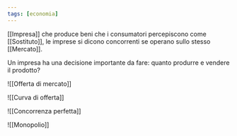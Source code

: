 ```yaml
---
tags: [economia]
---
```

[[Impresa]] che produce beni che i consumatori percepiscono come [[Sostituto]], le imprese si dicono concorrenti se operano sullo stesso [[Mercato]].

Un impresa ha una decisione importante da fare: quanto produrre e vendere il prodotto?

![[Offerta di mercato]]

![[Curva di offerta]]

![[Concorrenza perfetta]]

![[Monopolio]]